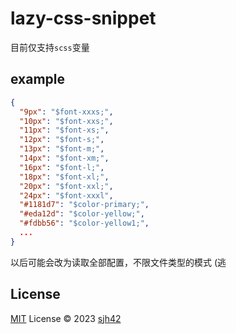 # lazy-css-snippet

目前仅支持`scss`变量

## example

```json
{
  "9px": "$font-xxxs;", 
  "10px": "$font-xxs;",
  "11px": "$font-xs;",
  "12px": "$font-s;",
  "13px": "$font-m;",
  "14px": "$font-xm;",
  "16px": "$font-l;",
  "18px": "$font-xl;",
  "20px": "$font-xxl;",
  "24px": "$font-xxxl",
  "#1181d7": "$color-primary;",
  "#eda12d": "$color-yellow;",
  "#fdbb56": "$color-yellow1;",
  ...
}
```

以后可能会改为读取全部配置，不限文件类型的模式 (逃

## License

[MIT](./LICENSE) License © 2023 [sjh42](https://github.com/sjh42)
